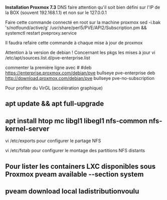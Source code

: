 **Installation Proxmox 7.3**
DNS faire attention qu'il soit bien défini sur l'IP de la BOX (souvent 192.168.1.1) et non sur le 127.0.0.1

Faire cette commande connecté en root sur la machine proxmox
sed -i.bak 's/notfound/active/g' /usr/share/perl5/PVE/API2/Subscription.pm && systemctl restart pveproxy.service

Il faudra refaire cette commande à chaque mise à jour de proxmox

Attention à la version de debian !
Concernant les pkgs les mises à jour
vi /etc/apt/sources.list.d/pve-enterprise.list

commenter la première ligne avec #
#deb https://enterprise.proxmox.com/debian/pve  bullseye pve-enterprise
deb http://download.proxmox.com/debian/pve bullseye pve-no-subscription

Pour profiter du VirGL (accélération graphique)

apt update && apt full-upgrade
---
apt install htop mc libgl1 libegl1 nfs-common nfs-kernel-server
---

vi /etc/exports pour configurer le partage NFS


vi /etc/fstab pour configurer le montage des partitions NFS distants


Pour lister les containers LXC disponibles sous Proxmox
pveam available --section system
---
pveam download local ladistributionvoulu
---
